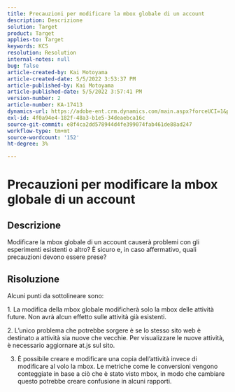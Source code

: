 ```yaml
---
title: Precauzioni per modificare la mbox globale di un account
description: Descrizione
solution: Target
product: Target
applies-to: Target
keywords: KCS
resolution: Resolution
internal-notes: null
bug: false
article-created-by: Kai Motoyama
article-created-date: 5/5/2022 3:53:37 PM
article-published-by: Kai Motoyama
article-published-date: 5/5/2022 3:57:41 PM
version-number: 2
article-number: KA-17413
dynamics-url: https://adobe-ent.crm.dynamics.com/main.aspx?forceUCI=1&pagetype=entityrecord&etn=knowledgearticle&id=2a81d185-8bcc-ec11-a7b5-6045bd00d995
exl-id: 4f0a94e4-182f-48a3-b1e5-34deaebca16c
source-git-commit: e8f4ca2dd578944d4fe399074fab461de88ad247
workflow-type: tm+mt
source-wordcount: '152'
ht-degree: 3%

---
```


# Precauzioni per modificare la mbox globale di un account

## Descrizione

Modificare la mbox globale di un account causerà problemi con gli esperimenti esistenti o altro? È sicuro e, in caso affermativo, quali precauzioni devono essere prese?

## Risoluzione


Alcuni punti da sottolineare sono:

1. La modifica della mbox globale modificherà solo la mbox delle attività future. Non avrà alcun effetto sulle attività già esistenti.

2. L’unico problema che potrebbe sorgere è se lo stesso sito web è destinato a attività sia nuove che vecchie. Per visualizzare le nuove attività, è necessario aggiornare at.js sul sito.

3. È possibile creare e modificare una copia dell’attività invece di modificare al volo la mbox. Le metriche come le conversioni vengono conteggiate in base a ciò che è stato visto mbox, in modo che cambiare questo potrebbe creare confusione in alcuni rapporti.
